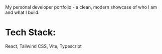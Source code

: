 My personal developer portfolio - a clean, modern showcase of who I am and what I build.

# Tech Stack:
React, Tailwind CSS, Vite, Typescript
